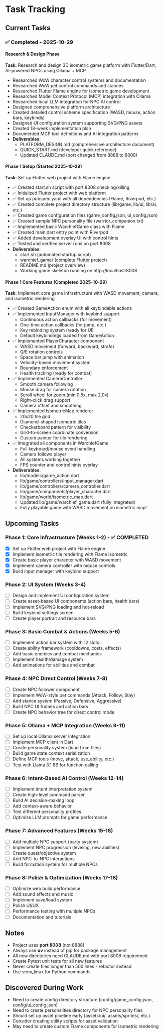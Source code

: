 # Task Tracking

## Current Tasks

### ✅ Completed - 2025-10-29

#### Research & Design Phase
**Task**: Research and design 3D isometric game platform with Flutter/Dart, AI-powered NPCs using Ollama + MCP
- Researched WoW character control systems and documentation
- Researched WoW pet control commands and stances
- Researched Flutter Flame engine for isometric game development
- Researched Model Context Protocol (MCP) integration with Ollama
- Researched local LLM integration for NPC AI control
- Designed comprehensive platform architecture
- Created detailed control scheme specification (WASD, mouse, action bars, keybinds)
- Designed UI configuration system supporting SVG/PNG assets
- Created 18-week implementation plan
- Documented MCP tool definitions and AI integration patterns
- **Deliverables**:
  - PLATFORM_DESIGN.md (comprehensive architecture document)
  - QUICK_START.md (developer quick reference)
  - Updated CLAUDE.md (port changed from 8888 to 8008)

#### Phase 1 Setup (Started 2025-10-29)
**Task**: Set up Flutter web project with Flame engine
- ✅ Created start.sh script with port 8008 checking/killing
- ✅ Initialized Flutter project with web platform
- ✅ Set up pubspec.yaml with all dependencies (Flame, Riverpod, etc.)
- ✅ Created complete project directory structure (lib/game, lib/ui, lib/ai, etc.)
- ✅ Created game configuration files (game_config.json, ui_config.json)
- ✅ Created sample NPC personality file (warrior_companion.txt)
- ✅ Implemented basic WarchiefGame class with Flame
- ✅ Created main.dart entry point with Riverpod
- ✅ Added development overlay UI with control hints
- ✅ Tested and verified server runs on port 8008
- **Deliverables**:
  - start.sh (automated startup script)
  - warchief_game/ (complete Flutter project)
  - README.md (project overview)
  - Working game skeleton running on http://localhost:8008

#### Phase 1 Core Features (Completed 2025-10-29)
**Task**: Implement core game infrastructure with WASD movement, camera, and isometric rendering
- ✅ Created GameAction enum with all keybindable actions
- ✅ Implemented InputManager with keybind support
  - Continuous action callbacks (for movement)
  - One-time action callbacks (for jump, etc.)
  - Key rebinding system (ready for UI)
  - Default keybindings loaded from GameAction
- ✅ Implemented PlayerCharacter component
  - WASD movement (forward, backward, strafe)
  - Q/E rotation controls
  - Space bar jump with animation
  - Velocity-based movement system
  - Boundary enforcement
  - Health tracking (ready for combat)
- ✅ Implemented CameraController
  - Smooth camera following
  - Mouse drag for camera rotation
  - Scroll wheel for zoom (min 0.5x, max 2.0x)
  - Right-click drag support
  - Camera offset and smoothing
- ✅ Implemented IsometricMap renderer
  - 20x20 tile grid
  - Diamond-shaped isometric tiles
  - Checkerboard pattern for visibility
  - Grid-to-screen coordinate conversion
  - Custom painter for tile rendering
- ✅ Integrated all components in WarchiefGame
  - Full keyboard/mouse event handling
  - Camera follows player
  - All systems working together
  - FPS counter and control hints overlay
- **Deliverables**:
  - lib/models/game_action.dart
  - lib/game/controllers/input_manager.dart
  - lib/game/controllers/camera_controller.dart
  - lib/game/components/player_character.dart
  - lib/game/world/isometric_map.dart
  - Updated lib/game/warchief_game.dart (fully integrated)
  - Fully playable game with WASD movement on isometric map!

## Upcoming Tasks

### Phase 1: Core Infrastructure (Weeks 1-2) - ✅ COMPLETED
- [x] Set up Flutter web project with Flame engine
- [x] Implement isometric tile rendering with Flame Isometric
- [x] Create basic player character with WASD movement
- [x] Implement camera controller with mouse controls
- [x] Build input manager with keybind support

### Phase 2: UI System (Weeks 3-4)
- [ ] Design and implement UI configuration system
- [ ] Create asset-based UI components (action bars, health bars)
- [ ] Implement SVG/PNG loading and hot-reload
- [ ] Build keybind settings screen
- [ ] Create player portrait and resource bars

### Phase 3: Basic Combat & Actions (Weeks 5-6)
- [ ] Implement action bar system with 12 slots
- [ ] Create ability framework (cooldowns, costs, effects)
- [ ] Add basic enemies and combat mechanics
- [ ] Implement health/damage system
- [ ] Add animations for abilities and combat

### Phase 4: NPC Direct Control (Weeks 7-8)
- [ ] Create NPC follower component
- [ ] Implement WoW-style pet commands (Attack, Follow, Stay)
- [ ] Add stance system (Passive, Defensive, Aggressive)
- [ ] Build NPC UI frames and action bars
- [ ] Create NPC behavior tree for direct control mode

### Phase 5: Ollama + MCP Integration (Weeks 9-11)
- [ ] Set up local Ollama server integration
- [ ] Implement MCP client in Dart
- [ ] Create personality system (load from files)
- [ ] Build game state context serialization
- [ ] Define MCP tools (move, attack, use_ability, etc.)
- [ ] Test with Llama 3.1 8B for function calling

### Phase 6: Intent-Based AI Control (Weeks 12-14)
- [ ] Implement intent interpretation system
- [ ] Create high-level command parser
- [ ] Build AI decision-making loop
- [ ] Add context-aware behavior
- [ ] Test different personality profiles
- [ ] Optimize LLM prompts for game performance

### Phase 7: Advanced Features (Weeks 15-16)
- [ ] Add multiple NPC support (party system)
- [ ] Implement NPC progression (leveling, new abilities)
- [ ] Create quest/objective system
- [ ] Add NPC-to-NPC interactions
- [ ] Build formation system for multiple NPCs

### Phase 8: Polish & Optimization (Weeks 17-18)
- [ ] Optimize web build performance
- [ ] Add sound effects and music
- [ ] Implement save/load system
- [ ] Polish UI/UX
- [ ] Performance testing with multiple NPCs
- [ ] Documentation and tutorials

## Notes

- Project uses **port 8008** (not 8888)
- Always use **uv** instead of pip for package management
- All new directories need CLAUDE.md with port 8008 requirement
- Create Pytest unit tests for all new features
- Never create files longer than 500 lines - refactor instead
- Use venv_linux for Python commands

## Discovered During Work

- Need to create config directory structure (config/game_config.json, config/ui_config.json)
- Need to create personalities directory for NPC personality files
- Should set up asset pipeline early (assets/ui/, assets/sprites/, etc.)
- Consider creating utility scripts for asset validation
- May need to create custom Flame components for isometric rendering
